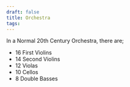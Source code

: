 ```yaml
---
draft: false
title: Orchestra
tags:
---
```

In a Normal 20th Century Orchestra, there are;
- 16 First Violins
- 14 Second Violins
- 12 Violas
- 10 Cellos
- 8 Double Basses
